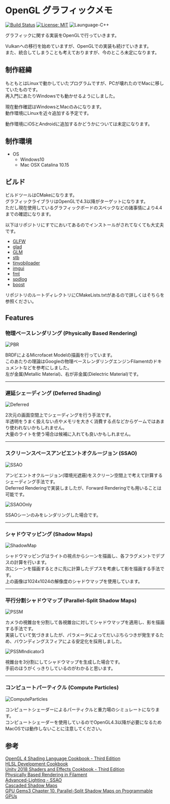 # OpenGL グラフィックメモ

[![Build Status](https://travis-ci.org/mnrn/ReGL.svg?branch=main)](https://travis-ci.org/mnrn/ReGL)
[![License: MIT](https://img.shields.io/badge/License-MIT-lightgrey.svg)](https://opensource.org/licenses/MIT)
![Launguage-C++](https://img.shields.io/badge/Language-C%2B%2B-orange)

グラフィックに関する実装をOpenGLで行っていきます。  

Vulkanへの移行を始めていますが、OpenGLでの実装も続けていきます。  
また、統合してしまうことも考えておりますが、今のところ未定になります。

## 制作経緯

もともとはLinuxで動かしていたプログラムですが、PCが壊れたのでMacに移していたものです。  
再入門にあたりWindowsでも動かせるようにしました。  

現在動作確認はWindowsとMacのみになります。  
動作環境にLinuxを近々追加する予定です。  

動作環境にiOSとAndroidに追加するかどうかについては未定になります。

## 制作環境

- OS
  - Windows10
  - Mac OSX Catalina 10.15

## ビルド

ビルドツールはCMakeになります。  
グラフィックライブラリはOpenGLで4.3以降がターゲットになります。  
ただし現在使用しているグラフィックボードのスペックなどの諸事情により4.4までの確認になります。

以下はリポジトリにすでにおいてあるのでインストールがされてなくても大丈夫です。

- [GLFW]
- [glad]
- [GLM]
- [stb]
- [tinyobjloader]
- [imgui]
- [fmt]
- [spdlog]
- [boost]

リポジトリのルートディレクトリにCMakeLists.txtがあるので詳しくはそちらを参照ください。  

## Features

### 物理ベースレンダリング (Physically Based Rendering)

![PBR](https://github.com/mnrn/ReGL/blob/main/Docs/Images/pbr.png)

BRDFによるMicrofacet Modelの描画を行っています。  
このあたりの理論はGoogleの物理ベースレンダリングエンジンFilamentのドキュメントなどを参考にしました。  
左が金属(Metallic Material)、右が非金属(Dielectric Material)です。

---

### 遅延シェーディング (Deferred Shading)

![Deferred](https://github.com/mnrn/ReGL/blob/main/Docs/Images/deferred.png)

2次元の画面空間上でシェーディングを行う手法です。  
半透明をうまく扱えない点やメモリを大きく消費する点などからゲームではあまり使われないかもしれません。  
大量のライトを使う場合は候補に入れても良いかもしれません。

---

### スクリーンスペースアンビエントオクルージョン (SSAO)

![SSAO](https://github.com/mnrn/ReGL/blob/main/Docs/Images/ssao.png)

アンビエントオクルージョン(環境光遮蔽)をスクリーン空間上で考えて計算するシェーディング手法です。  
Deferred Renderingで実装しましたが、Forward Renderingでも用いることは可能です。

![SSAOOnly](https://github.com/mnrn/ReGL/blob/main/Docs/Images/ssao_only.png)

SSAOシーンのみをレンダリングした場合です。

---

### シャドウマッピング (Shadow Maps)

![ShadowMap](https://github.com/mnrn/ReGL/blob/main/Docs/Images/shadowmap.png)

シャドウマッピングはライトの視点からシーンを描画し、各フラグメントでデプスの計算を行います。  
次にシーンを描画するときに先に計算したデプスを考慮して影を描画する手法です。  
上の画像は1024x1024の解像度のシャドウマップを使用しています。

---

### 平行分割シャドウマップ (Parallel-Split Shadow Maps)

![PSSM](https://github.com/mnrn/ReGL/blob/main/Docs/Images/pssm.png)

カメラの視錐台を分割して各視錐台に対してシャドウマップを適用し、影を描画する手法です。  
実装していて気づきましたが、パラメータによってだいぶちらつきが発生するため、バウンディングスフィアによる安定化を採用しました。

![PSSMIndicator3](https://github.com/mnrn/ReGL/blob/main/Docs/Images/pssm_indicator3.png)

視錐台を3分割にしてシャドウマップを生成した場合です。  
手前のほうがくっきりしているのがわかると思います。

---

### コンピュートパーティクル (Compute Particles)

![ComputeParticles](https://github.com/mnrn/ReGL/blob/main/Docs/Images/compute_particles.png)

コンピュートシェーダーによるパーティクルと重力場のシミュレートになります。  
コンピュートシェーダーを使用しているのでOpenGL4.3以降が必要になるためMacOSでは動作しないことに注意してください。

## 参考

[OpenGL 4 Shading Language Cookbook - Third Edition](https://www.packtpub.com/product/opengl-4-shading-language-cookbook-third-edition/9781789342253)  
[HLSL Development Cookbook](https://www.packtpub.com/product/hlsl-development-cookbook/9781849694209)  
[Unity 2018 Shaders and Effects Cookbook - Third Edition](https://www.packtpub.com/product/unity-2018-shaders-and-effects-cookbook-third-edition/9781788396233)  
[Physically Based Rendering in Filament](https://google.github.io/filament/Filament.md.html)  
[Advanced-Lighting - SSAO](https://learnopengl.com/Advanced-Lighting/SSAO)  
[Cascaded Shadow Maps](https://developer.download.nvidia.com/SDK/10.5/opengl/src/cascaded_shadow_maps/doc/cascaded_shadow_maps.pdf)  
[GPU Gems3 Chapter 10. Parallel-Split Shadow Maps on Programmable GPUs](https://developer.nvidia.com/gpugems/gpugems3/part-ii-light-and-shadows/chapter-10-parallel-split-shadow-maps-programmable-gpus)

[boost]:<https://www.boost.org/>
[GLFW]:<https://www.glfw.org/>
[glad]:<https://github.com/Dav1dde/glad>
[GLM]:<https://github.com/g-truc/glm>
[fmt]:<https://github.com/fmtlib/fmt>
[stb]:<https://github.com/nothings/stb>
[tinyobjloader]:<https://github.com/tinyobjloader/tinyobjloader>
[freetype]:<https://www.freetype.org/>
[spdlog]:<https://github.com/gabime/spdlog>
[imgui]:<https://github.com/ocornut/imgui>
